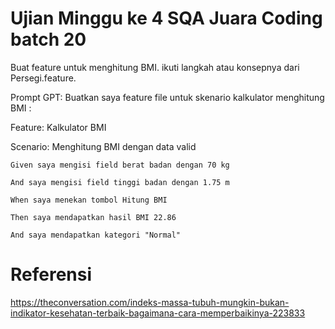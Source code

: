 # Ujian Minggu ke 4 SQA Juara Coding batch 20

Buat feature untuk menghitung BMI. ikuti langkah atau konsepnya dari Persegi.feature. 

Prompt GPT:
Buatkan saya feature file untuk skenario kalkulator menghitung BMI :

 Feature: Kalkulator BMI

  Scenario: Menghitung BMI dengan data valid

    Given saya mengisi field berat badan dengan 70 kg

    And saya mengisi field tinggi badan dengan 1.75 m

    When saya menekan tombol Hitung BMI

    Then saya mendapatkan hasil BMI 22.86

    And saya mendapatkan kategori "Normal"

# Referensi
https://theconversation.com/indeks-massa-tubuh-mungkin-bukan-indikator-kesehatan-terbaik-bagaimana-cara-memperbaikinya-223833